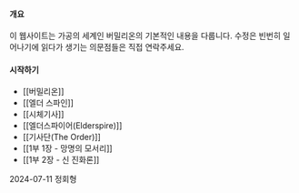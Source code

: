 #### 개요
이 웹사이트는 가공의 세계인 버밀리온의 기본적인 내용을 다룹니다. 수정은 빈번히 일어나기에 읽다가 생기는 의문점들은 직접 연락주세요.

#### 시작하기
- [[버밀리온]]
- [[엘더 스파인]]
- [[시체기사]]
- [[엘더스파이어(Elderspire)]]
- [[기사단(The Order)]]
- [[1부 1장 - 망명의 모서리]]
- [[1부 2장 - 신 진화론]]


2024-07-11
정회형
